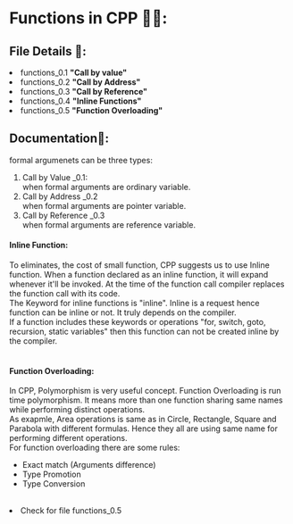 # Functions in CPP 🧑‍💻:

## File Details 📂:
<li> functions_0.1 <b>"Call by value"</b></li>
<li> functions_0.2 <b>"Call by Address"</b></li>
<li> functions_0.3 <b>"Call by Reference"</b></li>
<li> functions_0.4 <b>"Inline Functions"</b></li>
<li> functions_0.5 <b>"Function Overloading"</b></li>

## Documentation📔:
formal argumenets can be three types:
  1. Call by Value _0.1: <br>
      when formal arguments are ordinary variable. <br>
  2. Call by Address _0.2 <br>
      when formal arguments are pointer variable. <br>
  3. Call by Reference _0.3 <br>
        when formal arguments are reference variable. 
<h4> Inline Function: </h4>
To eliminates, the cost of small function, CPP suggests us to use Inline function. When a function declared as an inline function, it will expand whenever it'll be invoked. At the time of the function call compiler replaces the function call with its code.<br>
The Keyword for inline functions is "inline". Inline is a request hence function can be inline or not. It truly depends on the compiler.<br>
If a function includes these keywords or operations "for, switch, goto, recursion, static variables" then this function can not be created inline by the compiler. <br> 
<br/>
<h4> Function Overloading: </h4>
In CPP, Polymorphism is very useful concept. Function Overloading is run time polymorphism. It means more than one function sharing same names while performing distinct operations. </br>
As exapmle, Area operations is same as in Circle, Rectangle, Square and Parabola with different formulas. Hence they all are using same name for performing different operations. 
</br>
For function overloading there are some rules: </br>
    <ul><li>Exact match (Arguments difference) </li><li>Type Promotion</li><li>Type Conversion</li></ul></br>
<li>Check for file functions_0.5</li>

